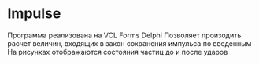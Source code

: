 # Impulse

Программа реализована на VCL Forms Delphi
Позволяет произодить расчет величин, входящих в закон сохранения импульса по введенным
На рисунках отображаются состояния частиц до и после ударов
